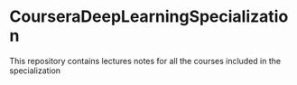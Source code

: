 # CourseraDeepLearningSpecialization
This repository contains lectures notes for all the courses included in the specialization 
